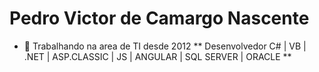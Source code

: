 # Pedro Victor de Camargo Nascente

- 🔭 Trabalhando na area de TI desde 2012
** Desenvolvedor C# | VB | .NET | ASP.CLASSIC | JS | ANGULAR | SQL SERVER | ORACLE **
